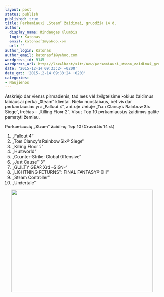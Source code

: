 ```yaml
---
layout: post
status: publish
published: true
title: Perkamiausi „Steam“ žaidimai, gruodžio 14 d.
author:
  display_name: Mindaugas Klumbis
  login: Katonas
  email: katonasf1@yahoo.com
  url: ''
author_login: Katonas
author_email: katonasf1@yahoo.com
wordpress_id: 9145
wordpress_url: http://localhost/site/new/perkamiausi_steam_zaidimai_gruodzio_14_d_/
date: '2015-12-14 09:33:24 +0200'
date_gmt: '2015-12-14 09:33:24 +0200'
categories:
- Naujienos
---
```

<p>
	Atskriejo dar vienas pirmadienis, tad mes vėl žvilgtelsime kokius žaidimus labiausiai perka &bdquo;Steam&ldquo; klientai. Nieko nuostabaus, bet vis dar perkamiausias yra &bdquo;Fallout 4&ldquo;, antroje vietoje &bdquo;Tom Clancy&lsquo;s Rainbow Six Siege&ldquo;, trečias &ndash; &bdquo;Killing Floor 2&ldquo;. Visus Top 10 perkamiausius žaidimus galite pamatyti žemiau.</p>
<p>
	Perkamiausių &bdquo;Steam&ldquo; žaidimų Top 10 (Gruodžio 14 d.)</p>
<ol>
<li>
		&bdquo;Fallout 4&ldquo;</li>
<li>
		&bdquo;Tom Clancy&#39;s Rainbow Six&reg; Siege&ldquo;</li>
<li>
		&bdquo;Killing Floor 2&ldquo;</li>
<li>
		&bdquo;Hurtworld&ldquo;</li>
<li>
		&bdquo;Counter-Strike: Global Offensive&ldquo;</li>
<li>
		&bdquo;Just Cause&trade; 3&ldquo;</li>
<li>
		&bdquo;GUILTY GEAR Xrd &ndash;SIGN-&ldquo;</li>
<li>
		&bdquo;LIGHTNING RETURNS&trade;: FINAL FANTASY&reg; XIII&ldquo;</li>
<li>
		&bdquo;Steam Controller&ldquo;</li>
<li>
		&bdquo;Undertale&ldquo;</li>
</ol>
<p style="text-align: center;">
	<a href="http://store.steampowered.com/search/?filter=topsellers"><img alt="" src="http://technews.lt/userfiles/steam 12 14.JPG" style="width: 464px; height: 336px;" /></a></p>
